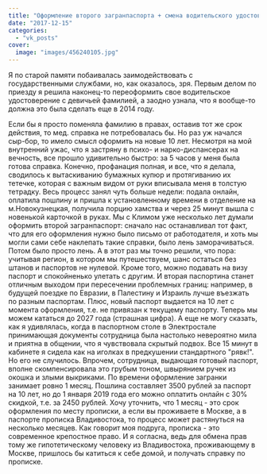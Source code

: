 ```yaml
---
title: "Оформление второго загранпаспорта + смена водительского удостоверения через госуслуги"
date: "2017-12-15"
categories: 
  - "vk_posts"
cover:
  image: "images/456240105.jpg"
---
```


Я по старой памяти побаивалась заимодействовать с государственными службами, но, как оказалось, зря. Первым делом по приезду я решила наконец-то переоформить свое водительское удостоверение с девичьей фамилией, а заодно узнала, что я вообще-то должна это была сделать еще в 2014 году.

<!--more-->

Если бы я просто поменяла фамилию в правах, оставив тот же срок действия, то мед. справка не потребовалась бы. Но раз уж начался сыр-бор, то имело смысл оформить на новые 10 лет. Несмотря на мой внутренний ужас, что я застряну в психо- и нарко-диспансерах на вечность, все прошло удивительно быстро: за 5 часов у меня была готова справка. Конечно, профанация полная, и все, что я делала, сводилось к вытаскиванию бумажных купюр и протягиванию их тетечке, которая с важным видом от руки вписывала меня в толстую тетрадку. Весь процесс занял чуть больше недели: подала онлайн, оплатила пошлину и пришла к установленному времени в отделение на м.Новокузнецкая, получила порцию хамства и через 25 минут вышла с новенькой карточкой в руках. Мы с Климом уже несколько лет думали оформить второй загранпаспорт: сначало нас останавливал тот факт, что для его оформления нужно было письмо от работодателя, и хоть мы могли сами себе наклепать такие справки, было лень заморачиваться. Потом было просто лень. А в этот раз мы точно решили, что пора: учитывая регион, в котором мы путешествуем, шанс остаться без штанов и паспортов не нулевой. Кроме того, можно подавать на визу паспорт и спокойненько улетать с другим. И вторая паспортина станет отличным выходом при пересечении проблемных границ: например, в будущей поездке по Евразии, в Палестину и Израиль лучше въезжать по разным паспортам. Плюс, новый паспорт выдается на 10 лет с момента оформления, т.е. не привязан к текущему паспорту. Теперь мы можем кататься до 2027 года (страшная цифра). А еще не могу сказать, как я удивлялась, когда в паспортном столе в Электростале принимающая документы сотрудница была настолько невероятно мила и приятна в общении, что я чувствовала скрытый подвох. Все 15 минут в кабинете я сидела как на иголках в предкушении стандартного "рявк!". Но его не случилось. Впрочем, сотрудница, выдающая готовый паспорт, вполне скомпенсировала это грубым тоном, швырянием ручек из окошка и злыми выкриками. По времени оформление загранки занимает ровно 1 месяц. Пошлина составляет 3500 рублей за паспорт на 10 лет, но до 1 января 2019 года его можно оплатить онлайн с 30% скидкой, т.е. за 2450 рублей. Хочу уточнить, что 1 месяц - это срок оформления по месту прописки, а если вы проживаете в Москве, а в паспорте прописка Владивостока, то процесс может растянуться на несколько месяцев. Как говорит моя подруга, прописка - это современное крепостное право. И я согласна, ведь для обмена прав тому же гипотетическому человеку из Владивостока, проживающему в Москве, пришлось бы катиться к себе домой, и получать справку по прописке.

